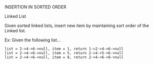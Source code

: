 INSERTION IN SORTED ORDER

Linked List

Given sorted linked lists, insert new item by maintaining sort order of the Linked list.

Ex: Given the following list...

    list = 2->4->6->null, item = 1, return 1->2->4->6->null
    list = 2->4->6->null, item = 5, return 2->4->5->6->null
    list = 2->4->6->null, item = 8, return 2->4->6->8->null